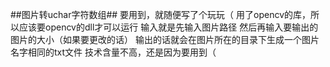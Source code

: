 ##图片转uchar字符数组##
要用到，就随便写了个玩玩（
用了opencv的库，所以应该要opencv的dll才可以运行
输入就是先输入图片路径
然后再输入要输出的图片的大小（如果要更改的话）
输出的话就会在图片所在的目录下生成一个图片名字相同的txt文件
技术含量不高，还是因为要用到（